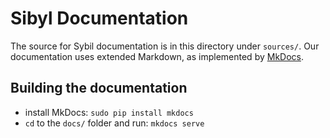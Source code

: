 # Sibyl Documentation

The source for Sybil documentation is in this directory under `sources/`.
Our documentation uses extended Markdown, as implemented by [MkDocs](http://mkdocs.org).

## Building the documentation

- install MkDocs: `sudo pip install mkdocs`
- `cd` to the `docs/` folder and run: `mkdocs serve`
